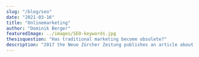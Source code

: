 ```yaml
---
slug: "/blog/seo"
date: "2021-03-16"
title: "Onlinemarketing"
author: "Dominik Berger"
featuredImage: ../images/SEO-keywords.jpg
thesisquestion: "Has traditional marketing become obsolete?"
description: "2017 the Neue Zürcher Zeitung publishes an article about the increase of online advertisements. It displays an over all growth of more than 10% in net sales of internet advertisements. In relation to the general decrease in promotional spending, a remarkable trend. How do these figures relate to the thesis defining question:"
---
```

